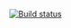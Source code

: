 [![Build status](https://github.com/doiyes/doiyes.github.io/workflows/Hexo%20Blog%20CI/badge.svg)]()
